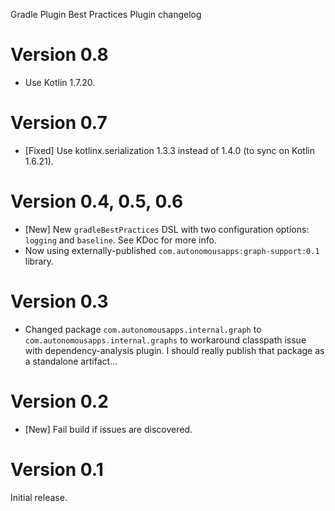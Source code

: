 Gradle Plugin Best Practices Plugin changelog

# Version 0.8
* Use Kotlin 1.7.20.

# Version 0.7
* [Fixed] Use kotlinx.serialization 1.3.3 instead of 1.4.0 (to sync on Kotlin 1.6.21).

# Version 0.4, 0.5, 0.6
* [New] New `gradleBestPractices` DSL with two configuration options: `logging` and `baseline`. See KDoc for more info.
* Now using externally-published `com.autonomousapps:graph-support:0.1` library.

# Version 0.3
* Changed package `com.autonomousapps.internal.graph` to `com.autonomousapps.internal.graphs` to workaround classpath
  issue with dependency-analysis plugin. I should really publish that package as a standalone artifact...

# Version 0.2
* [New] Fail build if issues are discovered.

# Version 0.1
Initial release.
